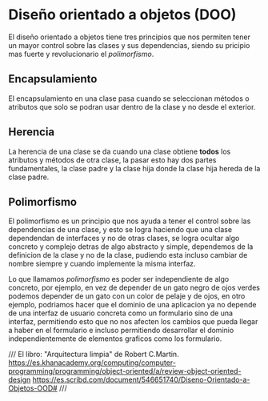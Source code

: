 # Diseño orientado a objetos (DOO)

El diseño orientado a objetos tiene tres principios que nos permiten tener un mayor control sobre las clases y sus dependencias, siendo su pricipio mas fuerte y revolucionario el *polimorfismo*.

## Encapsulamiento 

El encapsulamiento en una clase pasa cuando se seleccionan métodos o atributos que solo se podran usar dentro de la clase y no desde el exterior.

## Herencia 

La herencia de una clase se da cuando una clase obtiene **todos** los atributos y métodos de otra clase, la pasar esto hay dos partes fundamentales, la clase padre y la clase hija donde la clase hija hereda de la clase padre.

## Polimorfismo 

El polimorfismo es un principio que nos ayuda a tener el control sobre las dependencias de una clase, y esto se logra haciendo que una clase dependendan de interfaces y no de otras clases, se logra ocultar algo concreto y complejo detras de algo abstracto y simple, dependemos de la definicion de la clase y no de la clase, pudiendo esta incluso cambiar de nombre siempre y cuando implemente la misma interfaz.

Lo que llamamos *polimorfismo* es poder ser independiente de algo concreto, por ejemplo, en vez de depender de un gato negro de ojos verdes podemos depender de un gato con un color de pelaje y de ojos, en otro ejemplo, podriamos hacer que el dominio de una aplicacion ya no depende de una interfaz de usuario concreta como un formulario sino de una interfaz, permitiendo esto que no nos afecten los cambios que pueda llegar a haber en el formulario e incluso permitiendo desarrollar el dominio independientemente de elementos graficos como los formulario.

/// 
El libro: "Arquitectura limpia" de Robert C.Martin.
https://es.khanacademy.org/computing/computer-programming/programming/object-oriented/a/review-object-oriented-design
https://es.scribd.com/document/546651740/Diseno-Orientado-a-Objetos-OOD#
///